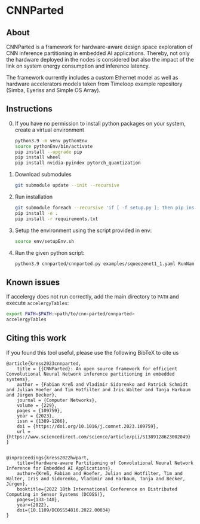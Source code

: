 # CNNParted

## About
CNNParted is a framework for hardware-aware design space exploration of CNN inference partitioning in embedded AI applications. Thereby, not only the hardware deployed in the nodes is considered but also the impact of the link on system energy consumption and inference latency.

The framework currently includes a custom Ethernet model as well as hardware accelerators models taken from Timeloop example repository (Simba, Eyeriss and Simple OS Array).

## Instructions
0. If you have no permission to install python packages on your system, create a virtual environment
    ```sh
    python3.9 -m venv pythonEnv
    source pythonEnv/bin/activate
    pip install --upgrade pip
    pip install wheel
    pip install nvidia-pyindex pytorch_quantization
    ```

1. Download submodules
    ```sh
    git submodule update --init --recursive
    ```

2. Run installation
    ```sh
    git submodule foreach --recursive 'if [ -f setup.py ]; then pip install -e .; fi'
    pip install -e .
    pip install -r requirements.txt
    ```

3. Setup the environment using the script provided in env:
    ```sh
    source env/setupEnv.sh
    ```

4. Run the given python script:
    ```sh
    python3.9 cnnparted/cnnparted.py examples/squeezenet1_1.yaml RunName
    ```

## Known issues

If accelergy does not run correctly, add the main directory to `PATH` and execute `accelergyTables`:
```sh
export PATH=$PATH:<path/to/cnn-parted/cnnparted>
accelergyTables
```

## Citing this work

If you found this tool useful, please use the following BibTeX to cite us

```
@article{kress2023cnnparted,
    title = {{CNNParted}: An open source framework for efficient Convolutional Neural Network inference partitioning in embedded systems},
    author = {Fabian Kreß and Vladimir Sidorenko and Patrick Schmidt and Julian Hoefer and Tim Hotfilter and Iris Walter and Tanja Harbaum and Jürgen Becker},
    journal = {Computer Networks},
    volume = {229},
    pages = {109759},
    year = {2023},
    issn = {1389-1286},
    doi = {https://doi.org/10.1016/j.comnet.2023.109759},
    url = {https://www.sciencedirect.com/science/article/pii/S1389128623002049}
}


@inproceedings{kress2022hwpart,
    title={Hardware-aware Partitioning of Convolutional Neural Network Inference for Embedded AI Applications},
    author={Kreß, Fabian and Hoefer, Julian and Hotfilter, Tim and Walter, Iris and Sidorenko, Vladimir and Harbaum, Tanja and Becker, Jürgen},
    booktitle={2022 18th International Conference on Distributed Computing in Sensor Systems (DCOSS)},
    pages={133-140},
    year={2022},
    doi={10.1109/DCOSS54816.2022.00034}
}
```
